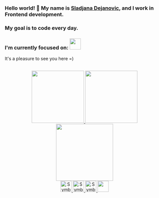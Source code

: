 ### Hello world! 👋 My name is <a href="https://www.linkedin.com/in/sladjana-dejanovic-93030a256/">Sladjana Dejanovic</a>, and I work in Frontend development. <br>

### My goal is to code every day.<br>

### I'm currently focused on:    <img src="https://cdn.jsdelivr.net/gh/devicons/devicon/icons/javascript/javascript-original.svg" width="35" height="35"/>
It's a pleasure to see you here =)

<!--
**MadBunny-1306/MadBunny-1306** is a ✨ _special_ ✨ repository because its `README.md` (this file) appears on your GitHub profile.

Here are some ideas to get you started:

- 🔭 I’m currently working on ...
- 🌱 I’m currently learning ...
- 👯 I’m looking to collaborate on ...
- 🤔 I’m looking for help with ...
- 💬 Ask me about ...
- 📫 How to reach me: ...
- 😄 Pronouns: ...
- ⚡ Fun fact: ...
-->
<!--
### Olá! Me chamo <a href="https://www.linkedin.com/in/yuricf/" >Yuri Cruz França </a>, e atuo no desenvolvimento Frontend, tendo também experiencia com design gráfico usando o Photoshop, Premiere e Figma.<br>

###
Minha meta é fazer código todo dia. <br>
###
Atualmente estou focado em: <img src="https://cdn.jsdelivr.net/gh/devicons/devicon/icons/react/react-original-wordmark.svg" width="35" height="35"/>
###
Um prazer te receber por aqui =)
          -->

##

<div align="center">
<a href="https://github.com/MadBunny-1306">
  <img height="165em" src="https://github-readme-stats.vercel.app/api?username=MadBunny-1306&show_icons=true&theme=material-palenight&include_all_commits=true&count_private=true"/>
  <img height="165em" src="https://github-readme-stats.vercel.app/api/top-langs/?username=MadBunny-1306&layout=compact&langs_count=7&theme=material-palenight"/>
  <img height='180em' src='https://github-readme-streak-stats.herokuapp.com?user=MadBunny-1306&theme=material-palenight&hide_format=j%20M%5B%20Y%5D&fire=DD0000&ring=52DD81&dates=52DD81&stroke=ABCFDD' />
  
  
<div align=center>
  <img alt="Symbol-HTML" src="https://cdn.jsdelivr.net/gh/devicons/devicon/icons/html5/html5-original.svg" width="35" height="35"/> 
  <img alt="Symbol-CSS" src="https://cdn.jsdelivr.net/gh/devicons/devicon/icons/css3/css3-original.svg" width="35" height="35"/>
<img alt="Symbol-javascript" src="https://cdn.jsdelivr.net/gh/devicons/devicon/icons/javascript/javascript-original.svg" width="35" height="35"/>
<img src="https://cdn.jsdelivr.net/gh/devicons/devicon/icons/jquery/jquery-plain-wordmark.svg" width="35" height="35"/>

  
</div>
                                                                                                                               
##
  

<!---
MadBunny-1306/MadBunny-1306 is a ✨ special ✨ repository because its README.md (this file) appears on your GitHub profile.
You can click the Preview link to take a look at your changes.
--->
